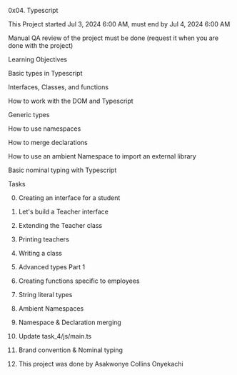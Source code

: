 0x04. Typescript

This Project started Jul 3, 2024 6:00 AM, must end by Jul 4, 2024 6:00 AM

Manual QA review of the project must be done (request it when you are done with the project)

Learning Objectives

Basic types in Typescript

Interfaces, Classes, and functions

How to work with the DOM and Typescript

Generic types

How to use namespaces

How to merge declarations

How to use an ambient Namespace to import an external library

Basic nominal typing with Typescript

Tasks

0. Creating an interface for a student

1. Let's build a Teacher interface

2. Extending the Teacher class

3. Printing teachers

4. Writing a class

5. Advanced types Part 1

6. Creating functions specific to employees

7. String literal types

8. Ambient Namespaces

9. Namespace & Declaration merging

10. Update task_4/js/main.ts

11. Brand convention & Nominal typing

12. This project was done by Asakwonye Collins Onyekachi
